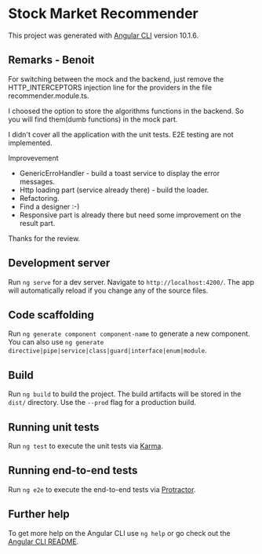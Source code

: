 # Stock Market Recommender

This project was generated with [Angular CLI](https://github.com/angular/angular-cli) version 10.1.6.

## Remarks - Benoit

For switching between the mock and the backend, just remove the HTTP_INTERCEPTORS injection line for the providers in the file recommender.module.ts.

I choosed the option to store the algorithms functions in the backend. So you will find them(dumb functions) in the mock part.

I didn't cover all the application with the unit tests. E2E testing are not implemented.

Improvevement
- GenericErroHandler - build a toast service to display the error messages.
- Http loading part (service already there) - build the loader. 
- Refactoring.
- Find a designer :-)
- Responsive part is already there but need some improvement on the result part.

Thanks for the review.

## Development server

Run `ng serve` for a dev server. Navigate to `http://localhost:4200/`. The app will automatically reload if you change any of the source files.

## Code scaffolding

Run `ng generate component component-name` to generate a new component. You can also use `ng generate directive|pipe|service|class|guard|interface|enum|module`.

## Build

Run `ng build` to build the project. The build artifacts will be stored in the `dist/` directory. Use the `--prod` flag for a production build.

## Running unit tests

Run `ng test` to execute the unit tests via [Karma](https://karma-runner.github.io).

## Running end-to-end tests

Run `ng e2e` to execute the end-to-end tests via [Protractor](http://www.protractortest.org/).

## Further help

To get more help on the Angular CLI use `ng help` or go check out the [Angular CLI README](https://github.com/angular/angular-cli/blob/master/README.md).
